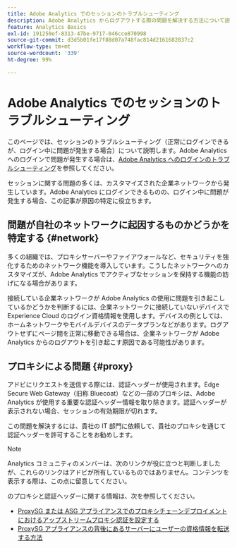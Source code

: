 ```yaml
---
title: Adobe Analytics でのセッションのトラブルシューティング
description: Adobe Analytics からログアウトする際の問題を解決する方法について説明します。
feature: Analytics Basics
exl-id: 191250ef-8313-47be-9717-046cce870998
source-git-commit: d3d5b01fe17f88d07a748fac814d2161682837c2
workflow-type: tm+mt
source-wordcount: '339'
ht-degree: 99%

---
```


# Adobe Analytics でのセッションのトラブルシューティング

このページでは、セッションのトラブルシューティング（正常にログインできるが、ログイン中に問題が発生する場合）について説明します。Adobe Analytics へのログインで問題が発生する場合は、[Adobe Analytics へのログインのトラブルシューティング](troubleshoot-login.md)を参照してください。

セッションに関する問題の多くは、カスタマイズされた企業ネットワークから発生しています。Adobe Analytics にログインできるものの、ログイン中に問題が発生する場合、この記事が原因の特定に役立ちます。

## 問題が自社のネットワークに起因するものかどうかを特定する {#network}

多くの組織では、プロキシサーバーやファイアウォールなど、セキュリティを強化するためのネットワーク機能を導入しています。こうしたネットワークへのカスタマイズが、Adobe Analytics でアクティブなセッションを保持する機能の妨げになる場合があります。

接続している企業ネットワークが Adobe Analytics の使用に問題を引き起こしているかどうかを判断するには、企業ネットワークに接続していないデバイスで Experience Cloud のログイン資格情報を使用します。デバイスの例としては、ホームネットワークやモバイルデバイスのデータプランなどがあります。ログアウトせずにページ間を正常に移動できる場合は、企業ネットワークが Adobe Analytics からのログアウトを引き起こす原因である可能性があります。

## プロキシによる問題 {#proxy}

アドビにリクエストを送信する際には、認証ヘッダーが使用されます。Edge Secure Web Gateway（旧称 Bluecoat）などの一部のプロキシは、Adobe Analytics が使用する重要な認証ヘッダー情報を取り除きます。認証ヘッダーが表示されない場合、セッションの有効期限が切れます。

この問題を解決するには、貴社の IT 部門に依頼して、貴社のプロキシを通じて認証ヘッダーを許可することをお勧めします。

>[!NOTE]
>
> Analytics コミュニティのメンバーは、次のリンクが役に立つと判断しましたが、これらのリンクはアドビが所有しているものではありません。コンテンツを表示する際は、この点に留意してください。

 のプロキシと認証ヘッダーに関する情報は、次を参照してください。

* [ProxySG または ASG アプライアンスでのプロキシチェーンデプロイメントにおけるアップストリームプロキシ認証を設定する](https://techdocs.broadcom.com/us/en/symantec-security-software/web-and-network-security/edge-swg/7-3/authentication_co.html)
* [ProxySG アプライアンスの背後にあるサーバーにユーザーの資格情報を転送する方法](https://knowledge.broadcom.com/external/article/165859/how-to-forward-user-credentials-to-a-ser.html)
